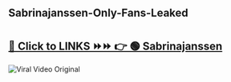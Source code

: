 
 ## Sabrinajanssen-Only-Fans-Leaked

# <h2><a href="https://clipsfans.com/Sabrinajanssen&ref=git">🔗 Click to LINKS ⏩⏩ 👉 🟢 Sabrinajanssen </a></h2>

<a href="https://clipsfans.com/Sabrinajanssen&ref=git" rel="nofollow" data-target="animated-image.originalLink"><img src="https://i.ibb.co.com/xMMVF88/686577567.gif" alt="Viral Video Original" style="max-width: 100%; display: inline-block;" data-target="animated-image.originalImage"></a>
